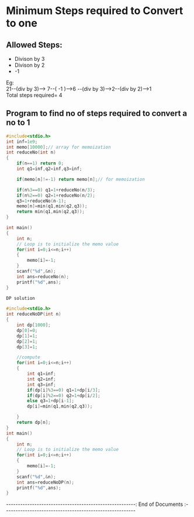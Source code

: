 # Minimum Steps required to Convert to one

## Allowed Steps:
* Divison by 3
* Divison by 2
* -1


Eg:<br>
21--(div by 3)--> 7--( -1 )-->6 --(div by 3)-->2--(div by 2)-->1 <br>
Total steps required= 4

## Program to find no of steps required to convert a no to 1

```C
#include<stdio.h>
int inf=1e9;
int memo[10000];// array for memoization
int reduceNo(int n)
{
    if(n==1) return 0;
    int q1=inf,q2=inf,q3=inf;

    if(memo[n]!=-1) return memo[n];// for memoization

    if(n%3==0) q1=1+reduceNo(n/3);
    if(n%2==0) q2=1+reduceNo(n/2);
    q3=1+reduceNo(n-1);
    memo[n]=min(q1,min(q2,q3));
    return min(q1,min(q2,q3));
}

int main()
{
    int n;
    // Loop is to initialize the memo value
    for(int i=0;i<=n;i++)
    {
        memo[i]=-1;
    }
    scanf("%d",&n);
    int ans=reduceNo(n);
    printf("%d",ans);
}

```

```C
DP solution

#include<stdio.h>
int reduceNoDP(int n)
{
    int dp[1000];
    dp[0]=0;
    dp[1]=1;
    dp[2]=1;
    dp[3]=1;

    //compute
    for(int i=0;i<=n;i++)
    {
        int q1=inf;
        int q2=inf;
        int q3=inf;
        if(dp[i]%3==0) q1=1+dp[i/3];
        if(dp[i]%2==0) q2=1+dp[i/2];
        else q3=1+dp[i-1];
        dp[i]=min(q1,min(q2,q3));

    }
    return dp[n];
}
int main()
{
    int n;
    // Loop is to initialize the memo value
    for(int i=0;i<=n;i++)
    {
        memo[i]=-1;
    }
    scanf("%d",&n);
    int ans=reduceNoDP(n);
    printf("%d",ans);
}


```


-------------------------------------------------------:
End of Documents
:--------------------------------------------------------